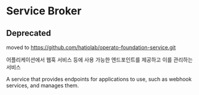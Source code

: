 # Service Broker

## Deprecated

moved to https://github.com/hatiolab/operato-foundation-service.git


어플리케이션에서 웹훅 서비스 등에 사용 가능한 엔드포인트를 제공하고 이를 관리하는 서비스

A service that provides endpoints for applications to use, such as webhook services, and manages them.  
